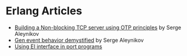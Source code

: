# Erlang Articles

- [Building a Non-blocking TCP server using OTP principles](https://github.com/saleyn/erlang/blob/main/non-blocking-tcp-server.md) by Serge Aleynikov
- [Gen event behavior demystified](https://github.com/saleyn/erlang/blob/main/gen-event-demystified.md) by Serge Aleynikov
- [Using EI interface in port programs](https://github.com/saleyn/erlang/blob/main/ei-in-port-programs.md)
